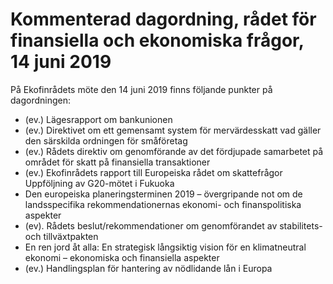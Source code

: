 # Kommenterad dagordning, rådet för finansiella och ekonomiska frågor, 14 juni 2019

På Ekofinrådets möte den 14 juni 2019 finns följande punkter på dagordningen:

* (ev.) Lägesrapport om bankunionen
* (ev.) Direktivet om ett gemensamt system för mervärdesskatt vad gäller den särskilda ordningen för småföretag
* (ev.) Rådets direktiv om genomförande av det fördjupade samarbetet på området för skatt på finansiella transaktioner
* (ev.) Ekofinrådets rapport till Europeiska rådet om skattefrågor
Uppföljning av G20-mötet i Fukuoka
* Den europeiska planeringsterminen 2019 – övergripande not om de landsspecifika rekommendationernas ekonomi- och finanspolitiska aspekter
* (ev). Rådets beslut/rekommendationer om genomförandet av stabilitets- och tillväxtpakten
* En ren jord åt alla: En strategisk långsiktig vision för en klimatneutral ekonomi – ekonomiska och finansiella aspekter
* (ev.) Handlingsplan för hantering av nödlidande lån i Europa
